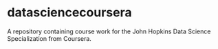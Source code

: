 datasciencecoursera
===================

A repository containing course work for the John Hopkins Data Science Specialization from Coursera.
